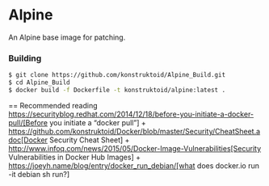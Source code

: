 # Alpine

An Alpine base image for patching.

### Building
```sh
$ git clone https://github.com/konstruktoid/Alpine_Build.git
$ cd Alpine_Build
$ docker build -f Dockerfile -t konstruktoid/alpine:latest .
```

== Recommended reading
https://securityblog.redhat.com/2014/12/18/before-you-initiate-a-docker-pull/[Before you initiate a “docker pull”] +
https://github.com/konstruktoid/Docker/blob/master/Security/CheatSheet.adoc[Docker Security Cheat Sheet] +
http://www.infoq.com/news/2015/05/Docker-Image-Vulnerabilities[Security Vulnerabilities in Docker Hub Images] +
https://joeyh.name/blog/entry/docker_run_debian/[what does docker.io run -it debian sh run?]
